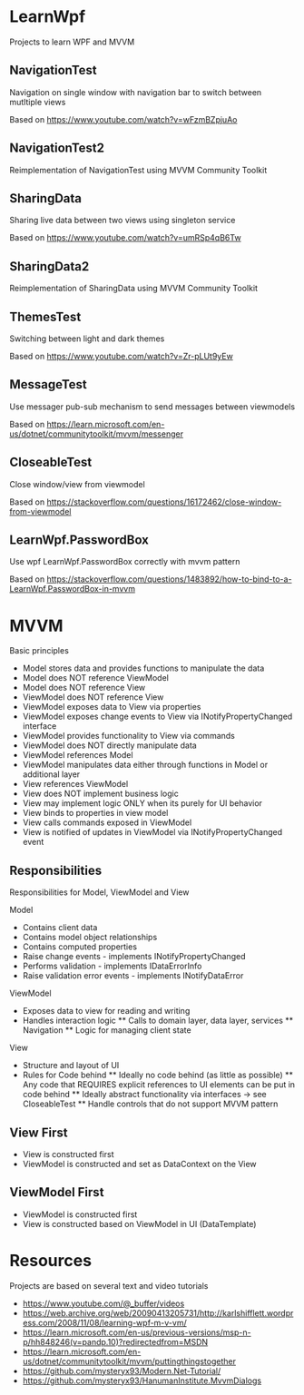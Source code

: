 # LearnWpf
Projects to learn WPF and MVVM

## NavigationTest
Navigation on single window with navigation bar to switch between mutltiple views

Based on https://www.youtube.com/watch?v=wFzmBZpjuAo

## NavigationTest2
Reimplementation of NavigationTest using MVVM Community Toolkit

## SharingData
Sharing live data between two views using singleton service

Based on https://www.youtube.com/watch?v=umRSp4qB6Tw

## SharingData2
Reimplementation of SharingData using MVVM Community Toolkit

## ThemesTest
Switching between light and dark themes

Based on https://www.youtube.com/watch?v=Zr-pLUt9yEw

## MessageTest
Use messager pub-sub mechanism to send messages between viewmodels

Based on https://learn.microsoft.com/en-us/dotnet/communitytoolkit/mvvm/messenger

## CloseableTest
Close window/view from viewmodel

Based on https://stackoverflow.com/questions/16172462/close-window-from-viewmodel

## LearnWpf.PasswordBox
Use wpf LearnWpf.PasswordBox correctly with mvvm pattern

Based on https://stackoverflow.com/questions/1483892/how-to-bind-to-a-LearnWpf.PasswordBox-in-mvvm

# MVVM
Basic principles
* Model stores data and provides functions to manipulate the data
* Model does NOT reference ViewModel
* Model does NOT reference View
* ViewModel does NOT reference View
* ViewModel exposes data to View via properties
* ViewModel exposes change events to View via INotifyPropertyChanged interface
* ViewModel provides functionality to View via commands
* ViewModel does NOT directly manipulate data
* ViewModel references Model
* ViewModel manipulates data either through functions in Model or additional layer
* View references ViewModel
* View does NOT implement business logic
* View may implement logic ONLY when its purely for UI behavior
* View binds to properties in view model
* View calls commands exposed in ViewModel
* View is notified of updates in ViewModel via INotifyPropertyChanged event

## Responsibilities
Responsibilities for Model, ViewModel and View

Model
* Contains client data
* Contains model object relationships
* Contains computed properties
* Raise change events - implements INotifyPropertyChanged
* Performs validation - implements IDataErrorInfo
* Raise validation error events - implements INotifyDataError

ViewModel
* Exposes data to view for reading and writing
* Handles interaction logic
** Calls to domain layer, data layer, services
** Navigation
** Logic for managing client state

View
* Structure and layout of UI
* Rules for Code behind
** Ideally no code behind (as little as possible)
** Any code that REQUIRES explicit references to UI elements can be put in code behind
** Ideally abstract functionality via interfaces -> see CloseableTest
** Handle controls that do not support MVVM pattern

## View First
* View is constructed first
* ViewModel is constructed and set as DataContext on the View

## ViewModel First
* ViewModel is constructed first
* View is constructed based on ViewModel in UI (DataTemplate) 

# Resources
Projects are based on several text and video tutorials
* https://www.youtube.com/@_buffer/videos
* https://web.archive.org/web/20090413205731/http://karlshifflett.wordpress.com/2008/11/08/learning-wpf-m-v-vm/
* https://learn.microsoft.com/en-us/previous-versions/msp-n-p/hh848246(v=pandp.10)?redirectedfrom=MSDN
* https://learn.microsoft.com/en-us/dotnet/communitytoolkit/mvvm/puttingthingstogether
* https://github.com/mysteryx93/Modern.Net-Tutorial/
* https://github.com/mysteryx93/HanumanInstitute.MvvmDialogs
